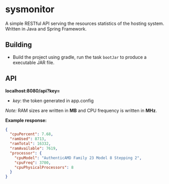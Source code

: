 # sysmonitor

A simple RESTful API serving the resources statistics of the hosting system.  
Written in Java and Spring Framework.

## Building
 - Build the project using gradle, run the task `bootJar` to produce a executable JAR file.

## API
**localhost:8080/api?key=**
 - *key*: the token generated in app.config

*Note:* RAM sizes are written in **MB** and CPU frequency is written in **MHz**.

**Example response:**
```json
{
  "cpuPercent": 7.68,
  "ramUsed": 8713,
  "ramTotal": 16332,
  "ramAvailable": 7619,
  "processor": {
    "cpuModel": "AuthenticAMD Family 23 Model 8 Stepping 2",
    "cpuFreq": 3700,
    "cpuPhysicalProcessors": 8
  }
}
```